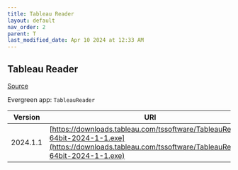 ```yaml
---
title: Tableau Reader
layout: default
nav_order: 2
parent: T
last_modified_date: Apr 10 2024 at 12:33 AM
---
```


## Tableau Reader

[Source](https://www.tableau.com/)

Evergreen app: `TableauReader`

| Version  | URI                                                                                                                                                    |
| -------- | ------------------------------------------------------------------------------------------------------------------------------------------------------ |
| 2024.1.1 | [https://downloads.tableau.com/tssoftware/TableauReader-64bit-2024-1-1.exe](https://downloads.tableau.com/tssoftware/TableauReader-64bit-2024-1-1.exe) |
